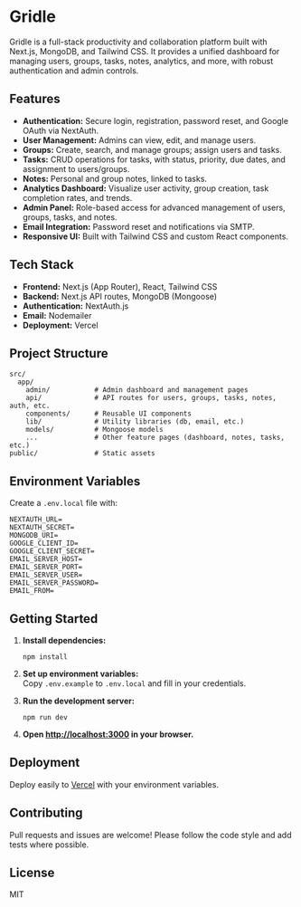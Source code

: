 # Gridle

Gridle is a full-stack productivity and collaboration platform built with Next.js, MongoDB, and Tailwind CSS. It provides a unified dashboard for managing users, groups, tasks, notes, analytics, and more, with robust authentication and admin controls.

## Features

- **Authentication:** Secure login, registration, password reset, and Google OAuth via NextAuth.
- **User Management:** Admins can view, edit, and manage users.
- **Groups:** Create, search, and manage groups; assign users and tasks.
- **Tasks:** CRUD operations for tasks, with status, priority, due dates, and assignment to users/groups.
- **Notes:** Personal and group notes, linked to tasks.
- **Analytics Dashboard:** Visualize user activity, group creation, task completion rates, and trends.
- **Admin Panel:** Role-based access for advanced management of users, groups, tasks, and notes.
- **Email Integration:** Password reset and notifications via SMTP.
- **Responsive UI:** Built with Tailwind CSS and custom React components.

## Tech Stack

- **Frontend:** Next.js (App Router), React, Tailwind CSS
- **Backend:** Next.js API routes, MongoDB (Mongoose)
- **Authentication:** NextAuth.js
- **Email:** Nodemailer
- **Deployment:** Vercel

## Project Structure

```
src/
  app/
    admin/           # Admin dashboard and management pages
    api/             # API routes for users, groups, tasks, notes, auth, etc.
    components/      # Reusable UI components
    lib/             # Utility libraries (db, email, etc.)
    models/          # Mongoose models
    ...              # Other feature pages (dashboard, notes, tasks, etc.)
public/              # Static assets
```

## Environment Variables

Create a `.env.local` file with:

```
NEXTAUTH_URL=
NEXTAUTH_SECRET=
MONGODB_URI=
GOOGLE_CLIENT_ID=
GOOGLE_CLIENT_SECRET=
EMAIL_SERVER_HOST=
EMAIL_SERVER_PORT=
EMAIL_SERVER_USER=
EMAIL_SERVER_PASSWORD=
EMAIL_FROM=
```

## Getting Started

1. **Install dependencies:**
   ```
   npm install
   ```
2. **Set up environment variables:**  
   Copy `.env.example` to `.env.local` and fill in your credentials.

3. **Run the development server:**
   ```
   npm run dev
   ```

4. **Open [http://localhost:3000](http://localhost:3000) in your browser.**

## Deployment

Deploy easily to [Vercel](https://vercel.com/) with your environment variables.

## Contributing

Pull requests and issues are welcome! Please follow the code style and add tests where possible.

## License

MIT
